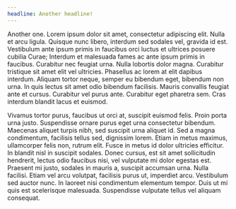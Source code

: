 ```yaml
---
headline: Another headline!
---
```


Another one. Lorem ipsum dolor sit amet, consectetur adipiscing elit. Nulla et arcu ligula. Quisque nunc libero, interdum sed sodales vel, gravida id est. Vestibulum ante ipsum primis in faucibus orci luctus et ultrices posuere cubilia Curae; Interdum et malesuada fames ac ante ipsum primis in faucibus. Curabitur nec feugiat urna. Nulla lobortis dolor magna. Curabitur tristique sit amet elit vel ultricies. Phasellus ac lorem at elit dapibus interdum. Aliquam tortor neque, semper eu bibendum eget, bibendum non urna. In quis lectus sit amet odio bibendum facilisis. Mauris convallis feugiat ante et cursus. Curabitur vel purus ante. Curabitur eget pharetra sem. Cras interdum blandit lacus et euismod.

Vivamus tortor purus, faucibus ut orci at, suscipit euismod felis. Proin porta urna justo. Suspendisse ornare purus eget urna consectetur bibendum. Maecenas aliquet turpis nibh, sed suscipit urna aliquet id. Sed a magna condimentum, facilisis tellus sed, dignissim lorem. Etiam in metus maximus, ullamcorper felis non, rutrum elit. Fusce in metus id dolor ultricies efficitur. In blandit nisl in suscipit sodales. Donec cursus, est sit amet sollicitudin hendrerit, lectus odio faucibus nisi, vel vulputate mi dolor egestas est. Praesent mi justo, sodales in mauris a, suscipit accumsan urna. Nulla facilisi. Etiam vel arcu volutpat, facilisis purus ut, imperdiet arcu. Vestibulum sed auctor nunc. In laoreet nisi condimentum elementum tempor. Duis ut mi quis est scelerisque malesuada. Suspendisse vulputate tellus vel aliquam consequat.